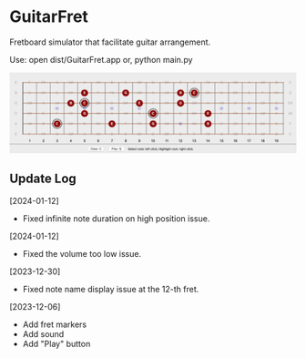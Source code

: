# GuitarFret
 Fretboard simulator that facilitate guitar arrangement.

Use: open dist/GuitarFret.app
or, python main.py

![App demonstration](demo.png)

## Update Log
[2024-01-12] 
- Fixed infinite note duration on high position issue.


[2024-01-12] 
- Fixed the volume too low issue.


[2023-12-30]
- Fixed note name display issue at the 12-th fret.


[2023-12-06] 
- Add fret markers
- Add sound
- Add "Play" button
  